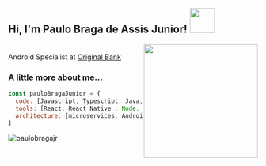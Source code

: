 <h2> Hi, I'm Paulo Braga de Assis Junior! <img src="https://media.giphy.com/media/llarwdtFqG63IlqUR1/giphy.gif" width="50"></h2>
<img align='right' src="https://media.giphy.com/media/ZVik7pBtu9dNS/giphy.gif" width="230">
<p>

</br>Android Specialist at <a href="https://www.original.com.br/">Original Bank</a>
</em></p>

### A little more about me...  

```javascript
const pauloBragaJunior = {
  code: [Javascript, Typescript, Java, Kotlin, Swift, HTML, CSS],
  tools: [React, React Native , Node, Angular , Spring],
  architecture: [microservices, Android, IOS],
}
```

<p><img align="left" src="https://github-readme-stats.vercel.app/api/top-langs?username=paulobragajr&show_icons=true&locale=en&layout=compact" alt="paulobragajr" /></p>
